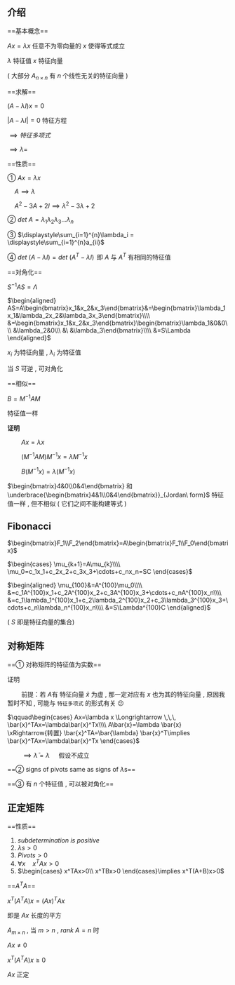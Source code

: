 ## 介绍
==基本概念==

$Ax=\lambda x$ 任意不为零向量的 $x$ 使得等式成立

$\lambda$ 特征值
$x$ 特征向量

( 大部分 $A_{n\times n}$ 有 $n$ 个线性无关的特征向量 )

==求解==

$(A-\lambda I)x=0$ 

$\bigg|A-\lambda I\bigg|=0$ 特征方程

$\implies 特征多项式$

$\implies \lambda=$

==性质==

① $Ax=\lambda x$

$\quad A \implies \lambda$

$\quad A^2-3A+2I \implies \lambda^2-3\lambda+2$

② $det\ A=\lambda_1\lambda_2\lambda_3\dots\lambda_n$

③ $\displaystyle\sum_{i=1}^{n}\lambda_i = \displaystyle\sum_{i=1}^{n}a_{ii}$

④ $det\ (A-\lambda I)=det\ (A^T-\lambda I)\,$ 即 $A$ 与 $A^T$ 有相同的特征值

==对角化==

$S^{-1}AS=\Lambda$

$\begin{aligned}
AS=A\begin{bmatrix}x_1&x_2&x_3\end{bmatrix}&=\begin{bmatrix}\lambda_1x_1&\lambda_2x_2&\lambda_3x_3\end{bmatrix}\\\\
&=\begin{bmatrix}x_1&x_2&x_3\end{bmatrix}\begin{bmatrix}\lambda_1&0&0\\\ &\lambda_2&0\\\ &\ &\lambda_3\end{bmatrix}\\\\
&=S\Lambda
\end{aligned}$

$x_i$ 为特征向量 , $\lambda_i$ 为特征值

当 $S$ 可逆 , 可对角化

==相似==

$B=M^{-1}AM$

特征值一样

**证明**

$\qquad Ax=\lambda x$

$\qquad (M^{-1}AM)M^{-1}x=\lambda M^{-1}x$

$\qquad B(M^{-1}x)=\lambda (M^{-1}x)$

$\begin{bmatrix}4&0\\0&4\end{bmatrix} 和 \underbrace{\begin{bmatrix}4&1\\0&4\end{bmatrix}}_{Jordan\ form}$ 特征值一样 , 但不相似 ( 它们之间不能构建等式 )

## Fibonacci
$\begin{bmatrix}F_1\\F_2\end{bmatrix}=A\begin{bmatrix}F_1\\F_0\end{bmatrix}$
$\,$

$\begin{cases}
\mu_{k+1}=A\mu_{k}\\\\
\mu_0=c_1x_1+c_2x_2+c_3x_3+\cdots+c_nx_n=SC
\end{cases}$
$\,$

$\begin{aligned}
\mu_{100}&=A^{100}\mu_0\\\\
&=c_1A^{100}x_1+c_2A^{100}x_2+c_3A^{100}x_3+\cdots+c_nA^{100}x_n\\\\
&=c_1\lambda_1^{100}x_1+c_2\lambda_2^{100}x_2+c_3\lambda_3^{100}x_3+\cdots+c_n\lambda_n^{100}x_n\\\\
&=S\Lambda^{100}C
\end{aligned}$

( $S$ 即是特征向量的集合)

<!--
## 一阶常系数线性微分方程
方程组：$\displaystyle\begin{bmatrix}u_1'\\u_2'\end{bmatrix}=A\begin{bmatrix}u_1\\u_2\end{bmatrix}$

解的形式：$u(t)=c_1e^{\lambda_1 t}x_1+c_2e^{\lambda_2 t}x_2$

$\begin{bmatrix}\lambda_1c_1e^{\lambda_1 t}x_{11}+\lambda_2c_2e^{\lambda_2 t}x_{21}\\\\
\lambda_1c_1e^{\lambda_1 t}x_{12}+\lambda_2c_2e^{\lambda_2 t}x_{22}\end{bmatrix}=A\begin{bmatrix}c_1e^{\lambda_1 t}x_{11}+c_2e^{\lambda_2 t}x_{21}\\\\c_1e^{\lambda_1 t}x_{12}+c_2e^{\lambda_2 t}x_{22}\end{bmatrix}$

$\lambda_1\begin{bmatrix}c_1e^{\lambda_1 t}x_{11}\\\\c_1e^{\lambda_1 t}x_{12}\end{bmatrix}+\lambda_2\begin{bmatrix}c_2e^{\lambda_2 t}x_{21}\\\\c_2e^{\lambda_2 t}x_{22}\end{bmatrix}=A\left(\begin{bmatrix}c_1e^{\lambda_1 t}x_{11}\\\\c_1e^{\lambda_1 t}x_{12}\end{bmatrix}+\begin{bmatrix}c_2e^{\lambda_2 t}x_{21}\\\\c_2e^{\lambda_2 t}x_{22}\end{bmatrix}\right)$
-->

## 对称矩阵
==① 对称矩阵的特征值为实数==

证明

$\qquad$前提：若 $A$有 特征向量 $\bar{x}$ 为虚 , 那一定对应有 $x$ 也为其的特征向量 , 原因我暂时不知 , 可能与 `特征多项式` 的形式有关 :confused:

$\qquad\begin{cases}
Ax=\lambda x \Longrightarrow \,\,\, \bar{x}^TAx=\lambda\bar{x}^Tx\\\\
A\bar{x}=\lambda \bar{x} \xRightarrow{转置} \bar{x}^TA=\bar{\lambda} \bar{x}^T\implies  \bar{x}^TAx=\lambda\bar{x}^Tx
\end{cases}$

$\qquad \implies \bar{\lambda}=\lambda\quad$ 假设不成立

==② signs of pivots same as signs of $\lambda$s==

==③ 有 $n$ 个特征值 , 可以被对角化==

## 正定矩阵
==性质==
1. $subdetermination\ is\ positive$
2. $\lambda s>0$
3. $Pivots>0$
4. $\forall x \quad x^TAx>0$
$\,$
5. $\begin{cases}
x^TAx>0\\
x^TBx>0
\end{cases}\implies x^T(A+B)x>0$

==$A^TA$==

$x^T\big(A^TA\big)x={(Ax)}^TAx$

即是 $Ax$ 长度的平方

$A_{m\times n}$ , 当 $m>n \text{ , } rank\ A=n$ 时 

$Ax\not = 0$

$x^T\big(A^TA\big)x\geq 0$

$Ax$ 正定


